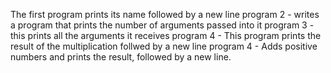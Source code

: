 The first program prints its name followed by a new line
program 2 - writes a program that prints the number of arguments passed into it
program 3 - this prints all the arguments it receives
program 4 - This program prints the result of the multiplication follwed by a new line
program 4 - Adds positive numbers and prints the result, followed by a new line.
